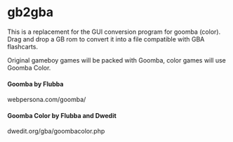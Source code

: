 # gb2gba
This is a replacement for the GUI conversion program for goomba (color).
Drag and drop a GB rom to convert it into a file compatible with GBA flashcarts.

Original gameboy games will be packed with Goomba, color games will use Goomba Color.

#### Goomba by Flubba
webpersona.com/goomba/

#### Goomba Color by Flubba and Dwedit
dwedit.org/gba/goombacolor.php
